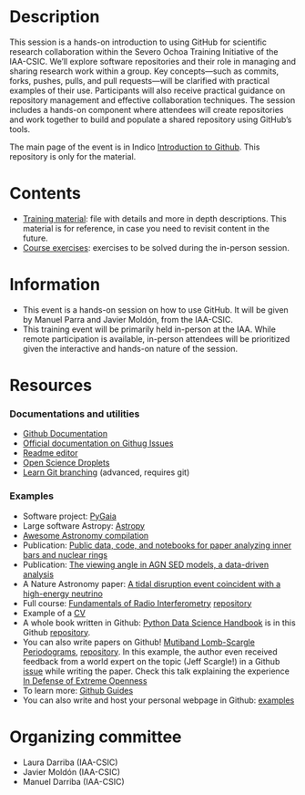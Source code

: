 # Description

This session is a hands-on introduction to using GitHub for scientific research collaboration within the  Severo Ochoa Training Initiative of the IAA-CSIC. We’ll explore software repositories and their role in managing and sharing research work within a group. Key concepts—such as commits, forks, pushes, pulls, and pull requests—will be clarified with practical examples of their use. Participants will also receive practical guidance on repository management and effective collaboration techniques. The session includes a hands-on component where attendees will create repositories and work together to build and populate a shared repository using GitHub’s tools.

The main page of the event is in Indico [Introduction to Github](https://indico.iaa.csic.es/e/github2024). This repository is only for the material.

# Contents

- [Training material](tutorial_github.md): file with details and more in depth descriptions. This material is for reference, in case you need to revisit content in the future.
- [Course exercises](exercises_github.md): exercises to be solved during the in-person session. 

# Information

- This event is a hands-on session on how to use GitHub. It will be given by Manuel Parra and Javier Moldón, from the IAA-CSIC.
- This training event will be primarily held in-person at the IAA. While remote participation is available, in-person attendees will be prioritized given the interactive and hands-on nature of the session.

# Resources

### Documentations and utilities

- [Github Documentation](https://docs.github.com/en)
- [Official documentation on Githug Issues](https://docs.github.com/en/issues/tracking-your-work-with-issues)
- [Readme editor](https://readme.so/editor)
- [Open Science Droplets](https://droplets-spsrc.readthedocs.io/github/)
- [Learn Git branching](https://learngitbranching.js.org/) (advanced, requires git)

### Examples

- Software project: [PyGaia](https://github.com/agabrown/PyGaia)
- Large software Astropy: [Astropy](https://github.com/astropy/astropy)
- [Awesome Astronomy compilation](https://github.com/jonathansick/awesome-astronomy) 
- Publication: [Public data, code, and notebooks for paper analyzing inner bars and nuclear rings](https://github.com/perwin/db-nr_paper)
- Publication: [The viewing angle in AGN SED models, a data-driven analysis](https://github.com/aframosp/AGNView)
- A Nature Astronomy paper: [A tidal disruption event coincident with a high-energy neutrino](https://github.com/robertdstein/at2019dsg)
- Full course: [Fundamentals of Radio Interferometry](https://ratt-ru.github.io/fundamentals_of_interferometry/) [repository](https://github.com/ratt-ru/fundamentals_of_interferometry)
- Example of a [CV](https://github.com/awesomecosmos/Aayushi-Verma-CV)
- A whole book written in Github: [Python Data Science Handbook](https://jakevdp.github.io/PythonDataScienceHandbook/) is in this Github [repository](https://github.com/jakevdp/PythonDataScienceHandbook).
- You can also write papers on Github! [Mutiband Lomb-Scargle Periodograms](http://jakevdp.github.io/multiband_LS/), [repository](https://github.com/jakevdp/multiband_LS). In this example, the author even received feedback from a world expert on the topic (Jeff Scargle!) in a Github [issue](https://github.com/jakevdp/multiband_LS/issues/1) while writing the paper. Check this talk explaining the experience [In Defense of Extreme Openness](https://zenodo.org/record/49577)
- To learn more: [Github Guides](https://guides.github.com/)
-  You can also write and host your personal webpage in Github: [examples](https://github.com/topics/personal-website)


# Organizing committee

- Laura Darriba (IAA-CSIC)
- Javier Moldón (IAA-CSIC)
- Manuel Darriba (IAA-CSIC)
